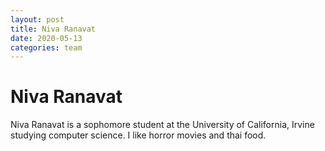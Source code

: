 ```yaml
---
layout: post
title: Niva Ranavat
date: 2020-05-13
categories: team
---
```


# Niva Ranavat

Niva Ranavat is a sophomore student at the University of California, Irvine studying computer science. I like horror movies and thai food.

